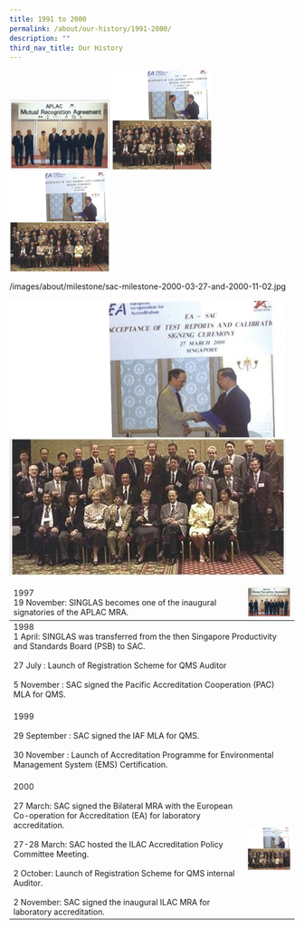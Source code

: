 ```yaml
---
title: 1991 to 2000
permalink: /about/our-history/1991-2000/
description: ""
third_nav_title: Our History
---
```

<img style="width:177px" alt="1997" src="/images/about/milestone/sac-milestone-1997-11-19.jpg">
<img style="width:177px" alt="2000" src="/images/about/milestone/sac-milestone-2000-03-27-and-2000-11-02.jpg">



<img style="width:177px" alt="2000" src="/images/about/milestone/sac-milestone-2000-03-27-and-2000-11-02.jpg">

		 
/images/about/milestone/sac-milestone-2000-03-27-and-2000-11-02.jpg

![2000](/images/about/milestone/sac-milestone-2000-03-27-and-2000-11-02.jpg)

<table>
<thead>
  <tr>
    <td>1997<br>19 November: SINGLAS becomes one of the inaugural signatories of the APLAC MRA.<br></td>
    <td><img style="width:177px" alt="1997" src="/images/about/milestone/sac-milestone-1997-11-19.jpg"></td>
  </tr>
</thead>
<tbody>
  <tr>
    <td colspan="2">1998<br>1 April: SINGLAS was transferred from the then Singapore Productivity and Standards Board (PSB) to SAC.<br><br>27 July : Launch of Registration Scheme for QMS Auditor<br><br>5 November : SAC signed the Pacific Accreditation Cooperation (PAC) MLA for QMS.<br><br></td>
  </tr>
  <tr>
    <td colspan="2">1999<br><br>29 September : SAC signed the IAF MLA for QMS.<br><br>30 November : Launch of Accreditation Programme for Environmental Management System (EMS) Certification.<br><br></td>
  </tr>
  <tr>
    <td>2000<br><br>27 March: SAC signed the Bilateral MRA with the European Co-operation for Accreditation (EA) for laboratory accreditation.<br><br>27-28 March: SAC hosted the ILAC Accreditation Policy Committee Meeting.<br><br>2 October: Launch of Registration Scheme for QMS internal Auditor.<br><br>2 November: SAC signed the inaugural ILAC MRA for laboratory accreditation.</td>
    <td><img style="width:177px" alt="2000" src="/images/about/milestone/sac-milestone-2000-03-27-and-2000-11-02.jpg"></td>
  </tr>
</tbody>
</table>